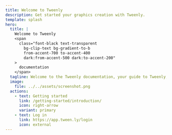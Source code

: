 ```yaml
---
title: Welcome to Tweenly
description: Get started your graphics creation with Tweenly.
template: splash
hero:
  title: |
    Welcome to Tweenly
    <span
      class="font-black text-transparent
        bg-clip-text bg-gradient-to-b
        from-accent-700 to-accent-400
        dark:from-accent-500 dark:to-accent-200"
    >
      documentation
    </span>
  tagline: Welcome to the Tweenly documentation, your guide to Tweenly, the HTML and JS Animation Tool for broadcast graphics.
  image:
    file: ../../assets/screenshot.png
  actions:
    - text: Getting started
      link: /getting-started/introduction/
      icon: right-arrow
      variant: primary
    - text: Log in
      link: https://app.tween.ly/login
      icon: external
---
```

